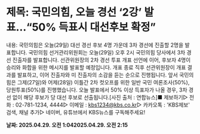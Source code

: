# **제목: 국민의힘, 오늘 경선 ‘2강’ 발표…“50% 득표시 대선후보 확정”**

  내용: 국민의힘은 오늘(29일) 대선 경선 후보 4명 가운데 3차 경선에 진출할 2명을 발표합니다. 국민의힘 선거관리위원회는 오늘(29일) 오후 2시 국민의힘 당사에서 3차 경선 진출자를 발표합니다. 선관위원장의 2차 경선 투표 개표 선언에 이어, 후보자 4명이 승리와 화합을 위한 메시지를 발표할 예정입니다. 개표 종료 직후 선관위원장이 개표 결과를 발표하고, 이어 진출자와 미 진출자의 소감을 듣는 순으로 진행됩니다. 앞서 국민의힘은 그제(27일)와 어제(28일) 이틀간 2차 컷오프를 위한 일반 국민 여론조사(50%), 당원투표(50%)를 진행했습니다. 오늘 발표에서 50% 이상 득표자가 나올 경우, 3차 경선 없이 해당 후보가 당 대선 후보로 선출됩니다.[사진 출처 : 연합뉴스]■ 제보하기▷ 전화 : 02-781-1234, 4444▷ 이메일 : kbs1234@kbs.co.kr▷ 카카오톡 : 'KBS제보' 검색, 채널 추가▷ 네이버, 유튜브에서 KBS뉴스를 구독해주세요!

  **날짜: 2025.04.29. 오전 1:042025.04.29. 오전 2:15**